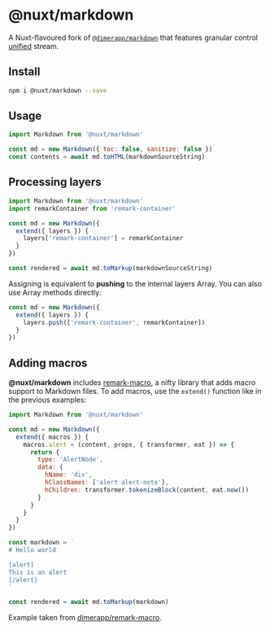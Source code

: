 # @nuxt/markdown

A Nuxt-flavoured fork of [`@dimerapp/markdown`](https://github.com/dimerapp/markdown) that features granular control [unified](https://github.com/unifiedjs/unified) stream.

## Install

```sh
npm i @nuxt/markdown --save
```

## Usage

```js
import Markdown from '@nuxt/markdown'

const md = new Markdown({ toc: false, sanitize: false })
const contents = await md.toHTML(markdownSourceString)
```

## Processing layers

```js
import Markdown from '@nuxt/markdown'
import remarkContainer from 'remark-container'

const md = new Markdown({
  extend({ layers }) {
    layers['remark-container'] = remarkContainer
  }
})

const rendered = await md.toMarkup(markdownSourceString)
```

Assigning is equivalent to **pushing** to the internal layers Array. You can also use Array methods directly:

```js
const md = new Markdown({
  extend({ layers }) {
    layers.push(['remark-container', remarkContainer])
  }
})
```

## Adding macros

**@nuxt/markdown** includes [remark-macro](https://github.com/dimerapp/remark-macro), a nifty library that adds macro support to Markdown files. To add macros, use the `extend()` function like in the previous examples:

```js
import Markdown from '@nuxt/markdown'

const md = new Markdown({
  extend({ macros }) {
    macros.alert = (content, props, { transformer, eat }) => {
      return {
        type: 'AlertNode',
        data: {
          hName: 'div',
          hClassNames: ['alert alert-note'],
          hChildren: transformer.tokenizeBlock(content, eat.now())
        }
      } 
    }
  }
})

const markdown = `
# Hello world

[alert]
This is an alert
[/alert]
`

const rendered = await md.toMarkup(markdown)
```

Example taken from [dimerapp/remark-macro](https://github.com/dimerapp/remark-macro).
